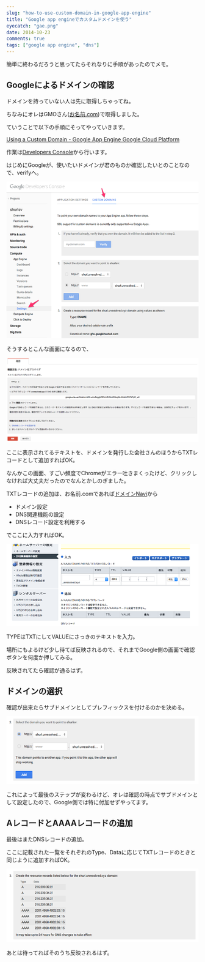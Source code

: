 ```yaml
---
slug: "how-to-use-custom-domain-in-google-app-engine"
title: "Google app engineでカスタムドメインを使う"
eyecatch: "gae.png"
date: 2014-10-23
comments: true
tags: ["google app engine", "dns"]
---
```


簡単に終わるだろうと思ってたらそれなりに手順があったのでメモ。

## Googleによるドメインの確認

ドメインを持っていない人は先に取得しちゃってね。

ちなみにオレはGMOさん([お名前.com](http://www.onamae.com/))で取得しました。

ていうことで以下の手順にそってやっていきます。

[Using a Custom Domain - Google App Engine Google Cloud Platform](https://cloud.google.com/appengine/docs/domain)

作業は[Developers Console](https://console.developers.google.com/)から行います。

はじめにGoogleが、使いたいドメインが君のものか確認したいとのことなので、verifyへ。

[<img src="/images/2014-10-23/verify.png" class="image" alt="verify">](/images/2014-10-23/verify.png)

そうするとこんな画面になるので、

[<img src="/images/2014-10-23/input_domain.png" class="image" alt="input_domain">](/images/2014-10-23/input_domain.png)

ここに表示されてるテキストを、ドメインを発行した会社さんのほうからTXTレコードとして追加すればOK。

なんかこの画面、すごい頻度でChromeがエラー吐きまくったけど、クリックしなければ大丈夫だったのでなんとかしのぎました。

TXTレコードの追加は、お名前.comであれば[ドメインNavi](http://www.onamae.com/navi/domain.html)から

* ドメイン設定
* DNS関連機能の設定
* DNSレコード設定を利用する

でここに入力すればOK。

[<img src="/images/2014-10-23/input_txt.png" class="image" alt="input_txt">](/images/2014-10-23/input_txt.png)

TYPEはTXTにしてVALUEにさっきのテキストを入力。

場所にもよるけど少し待てば反映されるので、それまでGoogle側の画面で確認ボタンを何度か押してみる。

反映されてたら確認が通るはず。

## ドメインの選択

確認が出来たらサブドメインとしてプレフィックスを付けるのかを決める。

[<img src="/images/2014-10-23/step2.png" class="image" alt="step2">](/images/2014-10-23/step2.png)

これによって最後のステップが変わるけど、オレは確認の時点でサブドメインとして設定したので、Google側では特に付加せずやってます。

## AレコードとAAAAレコードの追加

最後はまたDNSレコードの追加。

ここに記載された一覧をそれぞれのType、Dataに応じてTXTレコードのときと同じように追加すればOK。

[<img src="/images/2014-10-23/step3.png" class="image" alt="step3">](/images/2014-10-23/step3.png)

あとは待ってればそのうち反映されるはず。
